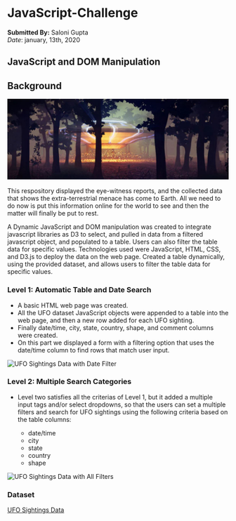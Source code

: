 # JavaScript-Challenge </br>
 **Submitted By:** Saloni Gupta\
_Date_: january, 13th, 2020 


## JavaScript and DOM Manipulation
## Background

![UFO Sightings Image](./Images/UFO2.JPG)

This respository displayed the eye-witness reports, and the collected data that shows the extra-terrestrial menace has come to Earth. All we need to do now is put this information online for the world to see and then the matter will finally be put to rest.

A Dynamic JavaScript and DOM manipulation was created to integrate javascript libraries as D3 to select, and pulled in data from a filtered javascript object, and populated to a table. Users can also filter the table data for specific values. Technologies used were JavaScript, HTML, CSS, and D3.js to deploy the data on the web page. Created a table dynamically, using the provided dataset, and allows users to filter the table data for specific values.

### Level 1: Automatic Table and Date Search
- A basic HTML web page was created.
- All the UFO dataset JavaScript objects were appended to a table into the web page, and then a new row added for each UFO sighting.
- Finally date/time, city, state, country, shape, and comment columns were created.
- On this part we displayed a form with a filtering option that uses the date/time column to find rows that match user input. </br>

![UFO Sightings Data with Date Filter](./Images/level1.gif)

### Level 2: Multiple Search Categories
- Level two satisfies all the criterias of Level 1, but it added a multiple input tags and/or select dropdowns, so that the users can set a multiple filters and search for UFO sightings using the following criteria based on the table columns:

  - date/time
  - city
  - state
  - country
  - shape

![UFO Sightings Data with All Filters](./Images/level2.gif)

### Dataset
[UFO Sightings Data](./UFO-level-1/static/js/data.js)

 

